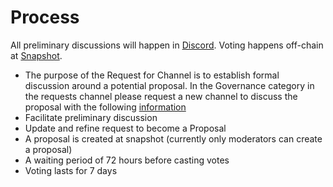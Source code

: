 # Process

All preliminary discussions will happen in [Discord](https://discord.gg/C7FFvpry4p).  Voting happens off-chain at [Snapshot](https://vote.athame.finance).

* The purpose of the Request for Channel is to establish formal discussion around a potential proposal.  In the Governance category in the requests channel please request a new channel to discuss the proposal with the following [information](rfc-template.md)
* Facilitate preliminary discussion
* Update and refine request to become a Proposal
* A proposal is created at snapshot (currently only moderators can create a proposal)
* A waiting period of 72 hours before casting votes
* Voting lasts for 7 days

